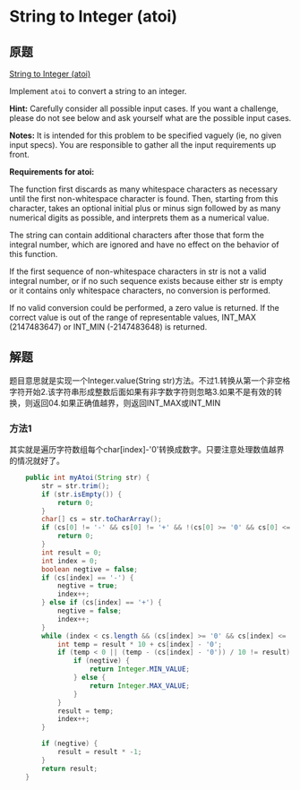# String to Integer (atoi)

## 原题

[String to Integer (atoi)](https://leetcode.com/explore/interview/card/top-interview-questions-easy/127/strings/884/)

Implement `atoi` to convert a string to an integer.

**Hint:** Carefully consider all possible input cases. If you want a challenge, please do not see below and ask yourself what are the possible input cases.

**Notes:** It is intended for this problem to be specified vaguely (ie, no given input specs). You are responsible to gather all the input requirements up front.

 

**Requirements for atoi:**

The function first discards as many whitespace characters as necessary until the first non-whitespace character is found. Then, starting from this character, takes an optional initial plus or minus sign followed by as many numerical digits as possible, and interprets them as a numerical value.

The string can contain additional characters after those that form the integral number, which are ignored and have no effect on the behavior of this function.

If the first sequence of non-whitespace characters in str is not a valid integral number, or if no such sequence exists because either str is empty or it contains only whitespace characters, no conversion is performed.

If no valid conversion could be performed, a zero value is returned. If the correct value is out of the range of representable values, INT_MAX (2147483647) or INT_MIN (-2147483648) is returned.

## 解题

题目意思就是实现一个Integer.value(String str)方法。不过1.转换从第一个非空格字符开始2.该字符串形成整数后面如果有非字数字符则忽略3.如果不是有效的转换，则返回04.如果正确值越界，则返回INT_MAX或INT_MIN

### 方法1

其实就是遍历字符数组每个char[index]-'0'转换成数字。只要注意处理数值越界的情况就好了。

```java
	public int myAtoi(String str) {
        str = str.trim();
        if (str.isEmpty()) {
            return 0;
        }
        char[] cs = str.toCharArray();
        if (cs[0] != '-' && cs[0] != '+' && !(cs[0] >= '0' && cs[0] <= '9')) {
            return 0;
        }
        int result = 0;
        int index = 0;
        boolean negtive = false;
        if (cs[index] == '-') {
            negtive = true;
            index++;
        } else if (cs[index] == '+') {
            negtive = false;
            index++;
        }
        while (index < cs.length && (cs[index] >= '0' && cs[index] <= '9')) {
            int temp = result * 10 + cs[index] - '0';
            if (temp < 0 || (temp - (cs[index] - '0')) / 10 != result) {//如果result越界则返回true
                if (negtive) {
                    return Integer.MIN_VALUE;
                } else {
                    return Integer.MAX_VALUE;
                }
            }
            result = temp;
            index++;
        }

        if (negtive) {
            result = result * -1;
        }
        return result;
    }
```
